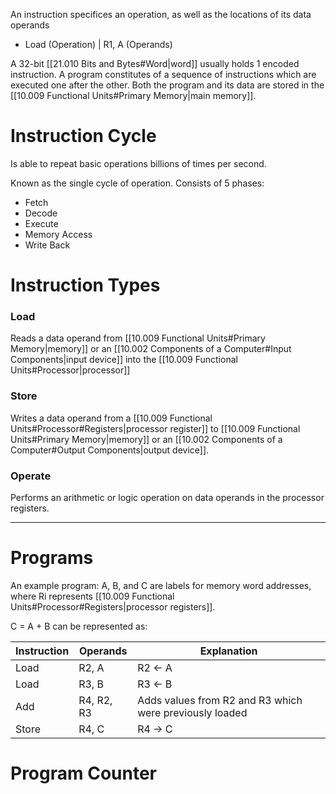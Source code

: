 An instruction specifices an operation, as well as the locations of its data operands
- Load (Operation) | R1, A (Operands)

A 32-bit [[21.010 Bits and Bytes#Word|word]] usually holds 1 encoded instruction.
A program constitutes of a sequence of instructions which are executed one after the other.
Both the program and its data are stored in the [[10.009 Functional Units#Primary Memory|main memory]].

# Instruction Cycle
Is able to repeat basic operations billions of times per second.

Known as the single cycle of operation.
Consists of 5 phases:
- Fetch
- Decode
- Execute
- Memory Access
- Write Back

# Instruction Types

### Load
Reads a data operand from [[10.009 Functional Units#Primary Memory|memory]] or an [[10.002 Components of a Computer#Input Components|input device]] into the [[10.009 Functional Units#Processor|processor]]

### Store
Writes a data operand from a [[10.009 Functional Units#Processor#Registers|processor register]] to [[10.009 Functional Units#Primary Memory|memory]] or an [[10.002 Components of a Computer#Output Components|output device]].

### Operate
Performs an arithmetic or logic operation on data operands in the processor registers.

---
# Programs

An example program:
A, B, and C are labels for memory word addresses, where Ri represents [[10.009 Functional Units#Processor#Registers|processor registers]].

C = A + B can be represented as:

| Instruction | Operands   | Explanation                                             |
| ----------- | ---------- | ------------------------------------------------------- |
| Load        | R2, A      | R2 <- A                                                 |
| Load        | R3, B      | R3 <- B                                                 |
| Add         | R4, R2, R3 | Adds values from R2 and R3 which were previously loaded |
| Store       | R4, C      | R4 -> C                                                 |



# Program Counter
